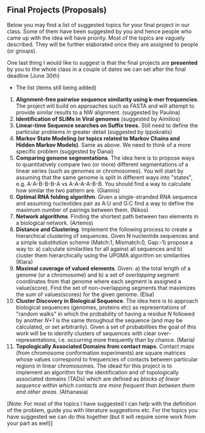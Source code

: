 ## Final Projects (Proposals)

Below you may find a list of suggested topics for your final project in our class.
Some of them have been suggested by you and hence people who came up with the idea will have priority.
Most of the topics are vaguely described. They will be further elaborated once they are assigned to people (or groups).
  
One last thing I would like to suggest is that the final projects are **presented** by you to the whole class in a couple of dates we can set after the final deadline (June 30th)
  
* The list (items still being added)

1. **Alignment-free pairwise sequence similarity using k-mer frequencies**. The project will build on approaches such as FASTA and will attempt to provide similar results to a NW alignment. (suggested by Paulina)
2. **Identification of SLiMs in Viral genomes** (suggested by Aimilios)
3. **Linear-time Sequence searches on Suffix trees.** Still need to define the particular problems in greater detail (suggested by Ippokratis)
4. **Markov State Modeling (or topics related to Markov Chains and Hidden Markov Models)**. Same as above. We need to think of a more specific problem (suggested by Danai)
5. **Comparing genome segmentations**. The idea here is to propose ways to quantitatively compare two (or more) different segmentations of a linear series (such as genomes or chromosomes). You will start by assuming that the same genome is split in different ways into "states", e.g. A-A-B-B-B-A vs A-A-A-A-B-B. You should find a way to calculate how similar the two pattern are. (Giannis)
6. **Optimal RNA folding algorithm**. Given a single-stranded RNA sequence and assuming nucleotides pair as A:U and G:C find a way to define the maximum number of pairings between them. (Nikos)
7. **Network algorithms**. Finding the shortest path between two elements in a biological network. (Artemis)
8. **Distance and Clustering**. Implement the following process to create a hierarchical clustering of sequences. Given N nucleotide sequences and a simple substitution scheme (Match:1, Mismatch:0, Gap:-1) propose a way to: a) calculate similarities for all against all sequences and b) cluster them hierarchically using the UPGMA algorithm on similarities (Klara)
9. **Maximal coverage of valued elements**. Given: a) the total length of a genome (or a chromosome) and b) a set of _overlapping_ segment coordinates from that genome where each segment is assigned a value(score). Find the set of non-overlapping segments that maximizes the sum of values(scores) for the given genome. (Elsa)
10. **Cluster Discovery in Biological Sequence**. The idea here is to approach biological sequences (genomes, proteins etc) as representations of "random walks" in which the probability of having a residue _N_ followed by another _N+1_ is the same throughout the sequence (and may be calculated, or set arbitrarily). Given a set of probabilities the goal of this work will be to identify clusters of sequences with clear over-representations, i.e. occurring more frequently than by chance. (Maria)
11. **Τοpologically Associated Domains from contact maps**. Contact maps (from chromosome conformation experiments) are square matrices whose values correspond to frequencies of contacts between particular regions in linear chromosomes. The idead for this project is to implement an algorithm for the identification and of topologically associated domains (TADs) which are defined as _blocks of linear sequence within which contacts are more frequent than between them and other areas_. (Athanasia)

[Note: For most of the topics I have suggested I can help with the definition of the problem, guide you with literature suggestions etc. For the topics you have suggested we can do this together (but it will require some work from your part as well)]
